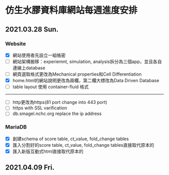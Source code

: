 # 仿生水膠資料庫網站每週進度安排
## 2021.03.28 Sun.
### Website
- [x] 網站使用者先設立一組帳密
- [ ] 網站架構搬移：experiemnt, simulation, analysis拆分為三個app，並且各自連線上database
- [ ] 網頁選取格式更改為Mechanical properties和Cell Differentiation
- [x] home.html的網站說明更改為兩欄，第二欄大標改為Data Driven Database
- [ ] table layout 使用 container-fluid 格式
---
- [ ] http更改為https(81 port change into 443 port)
- [ ] https with SSL varification
- [ ] db.smagel.nchc.org replace the ip address

### MariaDB
- [x] 創建schema of score table, ct_value, fold_change tables
- [x] 匯入分割好的score table, ct_value, fold_change tables直接取代原本的
- [x] 匯入新版互動式html直接取代原本的

## 2021.04.09 Fri.

